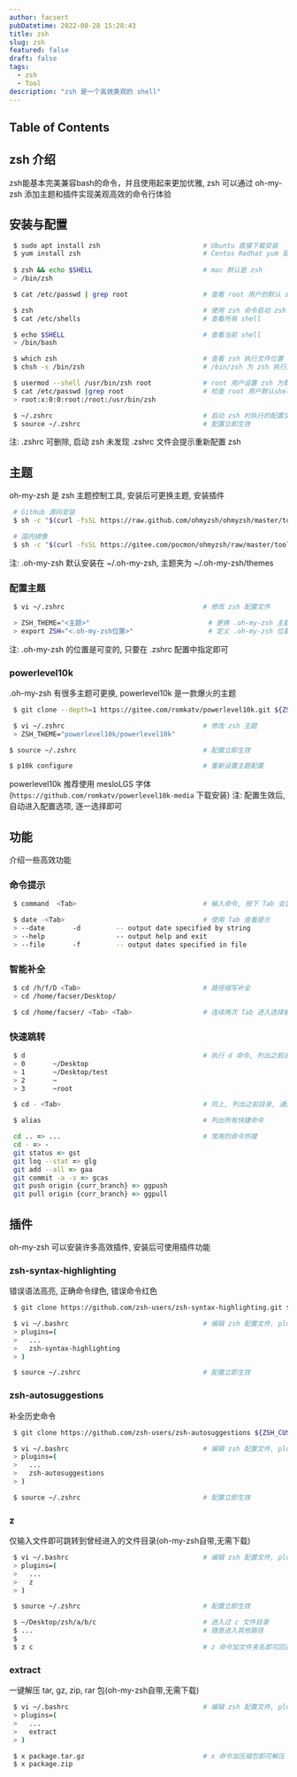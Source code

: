 ```yaml
---
author: facsert
pubDatetime: 2022-08-28 15:28:43
title: zsh
slug: zsh
featured: false
draft: false
tags:
  - zsh
  - Tool
description: "zsh 是一个高效美观的 shell"
---
```


<!--
 * @Author       : facsert
 * @Date         : 2022-08-28 15:28:43
 * @LastEditTime : 2023-07-28 11:50:52
 * @Description  : edit description
-->

## Table of Contents

## zsh 介绍

zsh能基本完美兼容bash的命令，并且使用起来更加优雅,
zsh 可以通过 oh-my-zsh 添加主题和插件实现美观高效的命令行体验

## 安装与配置

```zsh
 $ sudo apt install zsh                          # Ubuntu 直接下载安装
 $ yum install zsh                               # Centos Redhat yum 安装版本低无法添加 oh-my-zsh
 
 $ zsh && echo $SHELL                            # mac 默认是 zsh
 > /bin/zsh

 $ cat /etc/passwd | grep root                   # 查看 root 用户的默认 shell
```

```zsh
 $ zsh                                           # 使用 zsh 命令启动 zsh
 $ cat /etc/shells                               # 查看所有 shell

 $ echo $SHELL                                   # 查看当前 shell
 > /bin/bash

 $ which zsh                                     # 查看 zsh 执行文件位置
 $ chsh -s /bin/zsh                              # /bin/zsh 为 zsh 执行文件位置(重新登录账号生效)

 $ usermod --shell /usr/bin/zsh root             # root 用户设置 zsh 为默认 shell
 $ cat /etc/passwd |grep root                    # 检查 root 用户默认shell
 > root:x:0:0:root:/root:/usr/bin/zsh

 $ ~/.zshrc                                      # 启动 zsh 时执行的配置文件
 $ source ~/.zshrc                               # 配置立即生效
```

注: .zshrc 可删除, 启动 zsh 未发现 .zshrc 文件会提示重新配置 zsh

## 主题

oh-my-zsh 是 zsh 主题控制工具, 安装后可更换主题, 安装插件  

```zsh
 # GitHub 源码安装
 $ sh -c "$(curl -fsSL https://raw.github.com/ohmyzsh/ohmyzsh/master/tools/install.sh)"

 # 国内镜像
 $ sh -c "$(curl -fsSL https://gitee.com/pocmon/ohmyzsh/raw/master/tools/install.sh)"
```

注: .oh-my-zsh 默认安装在 ~/.oh-my-zsh, 主题夹为 ~/.oh-my-zsh/themes

### 配置主题

```zsh
 $ vi ~/.zshrc                                   # 修改 zsh 配置文件

 > ZSH_THEME="<主题>"                              # 更换 .oh-my-zsh 主题
 > export ZSH="<.oh-my-zsh位置>"                   # 定义 .oh-my-zsh 位置
```

注: .oh-my-zsh 的位置是可变的, 只要在 .zshrc 配置中指定即可

### powerlevel10k

.oh-my-zsh 有很多主题可更换, powerlevel10k 是一款爆火的主题

```zsh
 $ git clone --depth=1 https://gitee.com/romkatv/powerlevel10k.git ${ZSH_CUSTOM:-$HOME/.oh-my-zsh/custom}/themes/powerlevel10k

 $ vi ~/.zshrc                                   # 修改 zsh 主题
 > ZSH_THEME="powerlevel10k/powerlevel10k"

$ source ~/.zshrc                                # 配置立即生效

$ p10k configure                                 # 重新设置主题配置
```

powerlevel10k 推荐使用 mesloLGS 字体(`https://github.com/romkatv/powerlevel10k-media` 下载安装)
注: 配置生效后, 自动进入配置选项, 逐一选择即可

## 功能

介绍一些高效功能

### 命令提示

```zsh
 $ command  <Tab>                                # 输入命令, 按下 Tab 会显示可执行参数

 $ date -<Tab>                                   # 使用 Tab 查看提示
 > --date       -d         -- output date specified by string
 > --help                  -- output help and exit
 > --file       -f         -- output dates specified in file
```

### 智能补全

```zsh
 $ cd /h/f/D <Tab>                               # 路径缩写补全
 > cd /home/facser/Desktop/

 $ cd /home/facser/ <Tab> <Tab>                  # 连续两次 Tab 进入选择模式
```

### 快速跳转

```zsh
 $ d                                             # 执行 d 命令, 列出之前进入的目录, 数字选择
 > 0       ~/Desktop
 > 1       ~/Desktop/test
 > 2       ~
 > 3       ~root

 $ cd - <Tab>                                    # 同上, 列出之前目录, 通过数字选择
```

```zsh
 $ alias                                         # 列出所有快捷命令

 cd .. => ...                                    # 常用的命令热键
 cd - => -
 git status => gst
 git log --stat => glg
 git add --all => gaa
 git commit -a -s => gcas
 git push origin {curr_branch} => ggpush
 git pull origin {curr_branch} => ggpull
```

## 插件

oh-my-zsh 可以安装许多高效插件, 安装后可使用插件功能

### zsh-syntax-highlighting

错误语法高亮, 正确命令绿色, 错误命令红色

```bash
 $ git clone https://github.com/zsh-users/zsh-syntax-highlighting.git ${ZSH_CUSTOM:-/root/.oh-my-zsh/custom}/plugins/zsh-syntax-highlighting

 $ vi ~/.bashrc                                  # 编辑 zsh 配置文件, plugins 添加插件
 > plugins=(
 >   ...
 >   zsh-syntax-highlighting
 > )

 $ source ~/.zshrc                               # 配置立即生效
```

### zsh-autosuggestions

补全历史命令

```bash
 $ git clone https://github.com/zsh-users/zsh-autosuggestions ${ZSH_CUSTOM:-~/.oh-my-zsh/custom}/plugins/zsh-autosuggestions

 $ vi ~/.bashrc                                  # 编辑 zsh 配置文件, plugins 添加插件
 > plugins=(
 >   ...
 >   zsh-autosuggestions
 > )

 $ source ~/.zshrc                               # 配置立即生效
```

### z

仅输入文件即可跳转到曾经进入的文件目录(oh-my-zsh自带,无需下载)

```bash
 $ vi ~/.bashrc                                  # 编辑 zsh 配置文件, plugins 添加插件
 > plugins=(
 >   ...
 >   z
 > )

 $ source ~/.zshrc                               # 配置立即生效

 $ ~/Desktop/zsh/a/b/c                           # 进入过 c 文件目录
 $ ...                                           # 随意进入其他路径
 $
 $ z c                                           # z 命令加文件夹名即可回去
```

### extract

一键解压 tar, gz, zip, rar 包(oh-my-zsh自带,无需下载)

```bash
 $ vi ~/.bashrc                                  # 编辑 zsh 配置文件, plugins 添加插件
 > plugins=(
 >   ...
 >   extract
 > )

 $ x package.tar.gz                              # x 命令加压缩包即可解压
 $ x package.zip
```
